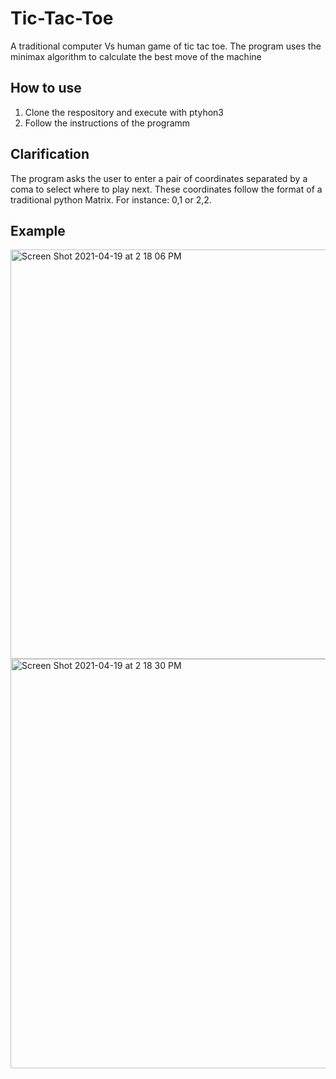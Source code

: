 # Tic-Tac-Toe
A traditional computer Vs human game of tic tac toe. The program uses the minimax algorithm to calculate the best move of the machine

## How to use
1. Clone the respository and execute with ptyhon3 <br>
2. Follow the instructions of the programm


## Clarification
The program asks the user to enter a pair of coordinates separated by a coma to select where to play next. These coordinates follow the format of a traditional python Matrix. For instance: 0,1 or 2,2. 

## Example

<img width="655" alt="Screen Shot 2021-04-19 at 2 18 06 PM" src="https://user-images.githubusercontent.com/54660849/115291727-b69e9580-a11a-11eb-8c91-f7a42ab2f534.png">

<img width="655" alt="Screen Shot 2021-04-19 at 2 18 30 PM" src="https://user-images.githubusercontent.com/54660849/115291758-bdc5a380-a11a-11eb-950f-582b8d238854.png">
